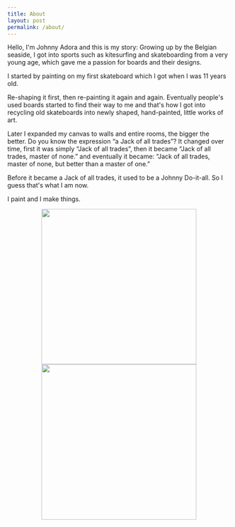 ```yaml
---
title: About
layout: post
permalink: /about/
---
```


Hello, I'm Johnny Adora and this is my story:
Growing up by the Belgian seaside, I got into sports such as kitesurfing and skateboarding from a very young age, which gave me a passion for boards and their designs.

I started by painting on my first skateboard which I got when I was 11 years old.

Re-shaping it first, then re-painting it again and again. Eventually people's used boards started to find their way to me and that's how I got into recycling old skateboards into newly shaped, hand-painted, little works of art. 

Later I expanded my canvas to walls and entire rooms, the bigger the better. Do you know the expression “a Jack of all trades”? It changed over time, first it was simply “Jack of all trades”, then it became “Jack of all trades, master of none.” and eventually it became: “Jack of all trades, master of none, but better than a master of one.”

Before it became a Jack of all trades, it used to be a Johnny Do-it-all. So I guess that's what I am now.

I paint and I make things. 


<p align="middle">
  <img src="https://johnnyadora.github.io/images/logo.png" width="350" />
  <img src="https://johnnyadora.github.io/images/me.jpg" width="350" /> 
</p>
